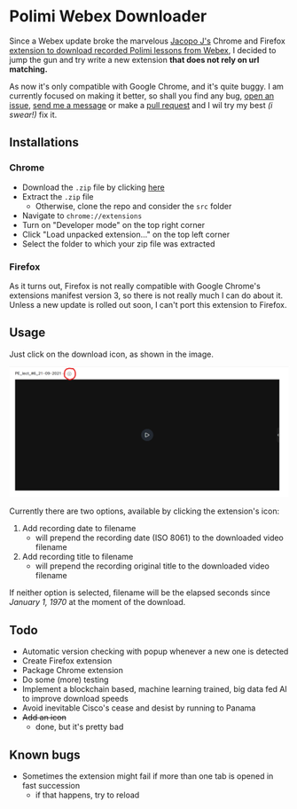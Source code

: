 # Polimi Webex Downloader

Since a Webex update broke the marvelous [Jacopo J's](https://github.com/jacopo-j/) Chrome and Firefox [extension to download recorded Polimi lessons from Webex](https://github.com/jacopo-j/WebXDownloader), I decided to jump the gun and try write a new extension **that does not rely on url matching.**

As now it's only compatible with Google Chrome, and it's quite buggy.
I am currently focused on making it better, so shall you find any bug, [open an issue](https://github.com/lorossi/polimi-webex-downloader/issues), [send me a message](https://github.com/lorossi) or make a [pull request](https://github.com/lorossi/polimi-webex-downloader/pulls) and I wil try my best *(i swear!)* fix it.

## Installations

### Chrome

* Download the `.zip` file by clicking [here](https://github.com/lorossi/polimi-webex-downloader/releases/latest)
* Extract the `.zip` file
  * Otherwise, clone the repo and consider the `src` folder
* Navigate to `chrome://extensions`
* Turn on "Developer mode" on the top right corner
* Click "Load unpacked extension..." on the top left corner
* Select the folder to which your zip file was extracted

### Firefox

As it turns out, Firefox is not really compatible with Google Chrome's extensions manifest version 3, so there is not really much I can do about it.
Unless a new update is rolled out soon, I can't port this extension to Firefox.

## Usage

Just click on the download icon, as shown in the image.

![img](/images/how_to_download.png)

Currently there are two options, available by clicking the extension's icon:

1. Add recording date to filename
   * will prepend the recording date (ISO 8061) to the downloaded video filename
2. Add recording title to filename
   * will prepend the recording original title to the downloaded video filename

If neither option is selected, filename will be the elapsed seconds since *January 1, 1970* at the moment of the download.

## Todo

* Automatic version checking with popup whenever a new one is detected
* Create Firefox extension
* Package Chrome extension
* Do some (more) testing
* Implement a blockchain based, machine learning trained, big data fed AI to improve download speeds
* Avoid inevitable Cisco's cease and desist by running to Panama
* ~~Add an icon~~
  * done, but it's pretty bad

## Known bugs

* Sometimes the extension might fail if more than one tab is opened in fast succession
  * if that happens, try to reload
